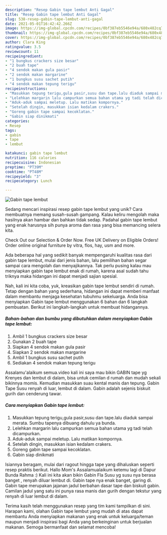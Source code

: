 ```yaml
---
description: "Resep Gabin tape lembut Anti Gagal"
title: "Resep Gabin tape lembut Anti Gagal"
slug: 538-resep-gabin-tape-lembut-anti-gagal
date: 2021-05-01T16:42:42.266Z
image: https://img-global.cpcdn.com/recipes/0bf387eb5546e94a/680x482cq70/gabin-tape-lembut-foto-resep-utama.jpg
thumbnail: https://img-global.cpcdn.com/recipes/0bf387eb5546e94a/680x482cq70/gabin-tape-lembut-foto-resep-utama.jpg
cover: https://img-global.cpcdn.com/recipes/0bf387eb5546e94a/680x482cq70/gabin-tape-lembut-foto-resep-utama.jpg
author: Clara King
ratingvalue: 3.5
reviewcount: 11
recipeingredient:
- "1 bungkus crackers size besar"
- "2 buah tape"
- "4 sendok makan gula pasir"
- "2 sendok makan margarine"
- "1 bungkus susu sachet putih"
- "4 sendok makan tepung terigu"
recipeinstructions:
- "Masukkan tepung terigu,gula pasir,susu dan tape.lalu diaduk sampai merata. Sumbu tapenya dibuang dahulu ya bunda."
- "Lelehkan margarin lalu campurkan semua bahan utama yg tadi telah dicampurkan."
- "Aduk-aduk sampai meletup. Lalu matikan kompornya."
- "Setelah dingin, masukkan isian kedalam crakers."
- "Goreng gabin tape sampai kecoklatan."
- "Gabin siap dinikmati"
categories:
- Resep
tags:
- gabin
- tape
- lembut

katakunci: gabin tape lembut 
nutrition: 116 calories
recipecuisine: Indonesian
preptime: "PT39M"
cooktime: "PT48M"
recipeyield: "3"
recipecategory: Lunch

---
```



![Gabin tape lembut](https://img-global.cpcdn.com/recipes/0bf387eb5546e94a/680x482cq70/gabin-tape-lembut-foto-resep-utama.jpg)

Sedang mencari inspirasi resep gabin tape lembut yang unik? Cara membuatnya memang susah-susah gampang. Kalau keliru mengolah maka hasilnya akan hambar dan bahkan tidak sedap. Padahal gabin tape lembut yang enak harusnya sih punya aroma dan rasa yang bisa memancing selera kita.

Check Out our Selection &amp; Order Now. Free UK Delivery on Eligible Orders! Order online original furniture by vitra, flos, hay, usm and more.

Ada beberapa hal yang sedikit banyak mempengaruhi kualitas rasa dari gabin tape lembut, mulai dari jenis bahan, lalu pemilihan bahan segar sampai cara mengolah dan menyajikannya. Tak perlu pusing kalau mau menyiapkan gabin tape lembut enak di rumah, karena asal sudah tahu triknya maka hidangan ini dapat menjadi sajian spesial.


Nah, kali ini kita coba, yuk, kreasikan gabin tape lembut sendiri di rumah. Tetap dengan bahan yang sederhana, hidangan ini dapat memberi manfaat dalam membantu menjaga kesehatan tubuhmu sekeluarga. Anda bisa menyiapkan Gabin tape lembut menggunakan 6 bahan dan 6 langkah pembuatan. Berikut ini langkah-langkah untuk membuat hidangannya.

<!--inarticleads1-->

##### Bahan-bahan dan bumbu yang dibutuhkan dalam menyiapkan Gabin tape lembut:

1. Ambil 1 bungkus crackers size besar
1. Gunakan 2 buah tape
1. Siapkan 4 sendok makan gula pasir
1. Siapkan 2 sendok makan margarine
1. Ambil 1 bungkus susu sachet putih
1. Sediakan 4 sendok makan tepung terigu


Assalamu&#39;alaikum semua.video kali ini saya mau bikin GABIN tape yg Krenyes dan lembut di dalam, bisa untuk cemilan d rumah dan mudah sekali bikinnya momis. Kemudian masukkan suau kental manis dan tepung. Gabin Tape Susu renyah di luar, lembut di dalam. Gabin adalah sejenis biskuit gurih dan cenderung tawar. 

<!--inarticleads2-->

##### Cara menyiapkan Gabin tape lembut:

1. Masukkan tepung terigu,gula pasir,susu dan tape.lalu diaduk sampai merata. Sumbu tapenya dibuang dahulu ya bunda.
1. Lelehkan margarin lalu campurkan semua bahan utama yg tadi telah dicampurkan.
1. Aduk-aduk sampai meletup. Lalu matikan kompornya.
1. Setelah dingin, masukkan isian kedalam crakers.
1. Goreng gabin tape sampai kecoklatan.
1. Gabin siap dinikmati


Isiannya beragam, mulai dari ragout hingga tape yang dihaluskan seperti resep praktis berikut. Hallo Mom&#39;s Assalamualaikum ketemu lagi di Dapur Bunda Rahma :) Kali ini kita akan bikin Gabin Fla Susu yg susu nya berasa banget , renyah diluar lembut di. Gabin tape nya enak banget, garing di. Gabin tape merupakan jajanan jadul berbahan dasar tape dan biskuit gabin. Camilan jadul yang satu ini punya rasa manis dan gurih dengan tekstur yang renyah di luar lembut di dalam. 

Terima kasih telah menggunakan resep yang tim kami tampilkan di sini. Harapan kami, olahan Gabin tape lembut yang mudah di atas dapat membantu Anda menyiapkan makanan yang enak untuk keluarga/teman maupun menjadi inspirasi bagi Anda yang berkeinginan untuk berjualan makanan. Semoga bermanfaat dan selamat mencoba!
